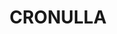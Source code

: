 ---
lastmod: '2025-04-06T06:05:20+00:00'
latitude: -34.093213
layout: suburb
longitude: 151.136596
postcode: '2230'
state: NSW
title: CRONULLA
url: /nsw/cronulla/
---
